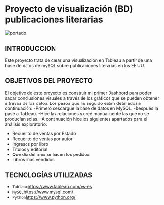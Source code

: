 #                     Proyecto de visualización (BD) publicaciones literarias
![portado](https://educacion30.b-cdn.net/wp-content/uploads/2020/05/477-1-1200x675.jpg.webp)

## INTRODUCCION

Este proyecto trata de crear una visualización en Tableau a partir de una base de datos de mySQL sobre publicaciones literarias en los EE.UU.

## OBJETIVOS DEL PROYECTO


El objetivo de este proyecto es construir mi primer Dashbord para poder sacar conclusiones visuales a través de los gráficos que se pueden obtener a través de los datos.
Los pasos que he seguido estan detallados a continuación:
-Primero descargue la base de datos en MySQL.
-Después la pasé a Tableau.
-Hice las relaciones y creé manualmente las que no se producían solas.
-A continuación hice los siguientes apartados para el análisis exploratorio:
- Recuento de ventas por Estado
- Recuento de ventas por autor
- Ingresos por libro
- Titulos y editorial             
- Que dia del mes se hacen los pedidos.
- Libros más vendidos 


## TECNOLOGÍAS UTILIZADAS

- `Tableau`<https://www.tableau.com/es-es>
- `MySQL`https://www.mysql.com/
- `Python`https://www.python.org/